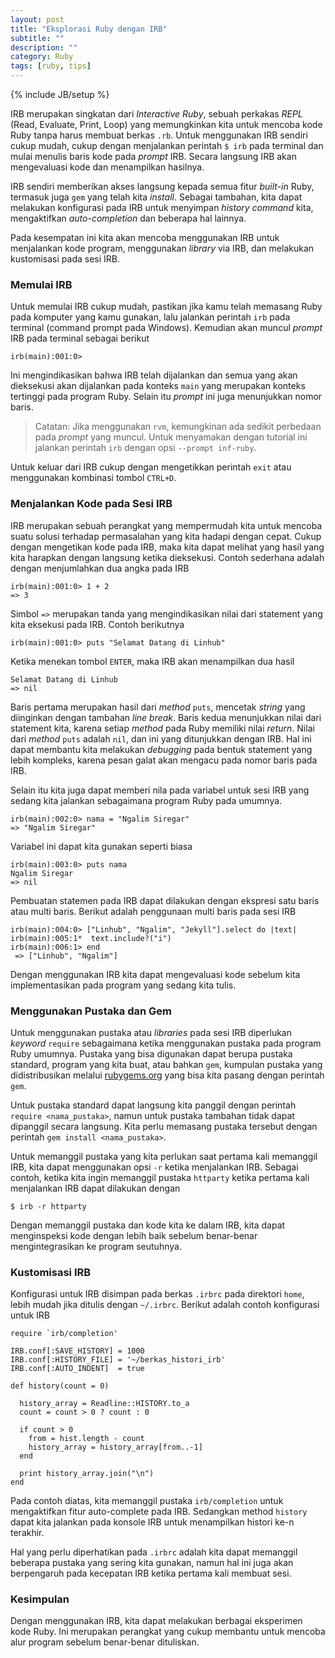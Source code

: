 ```yaml
---
layout: post
title: "Eksplorasi Ruby dengan IRB"
subtitle: ""
description: ""
category: Ruby
tags: [ruby, tips]
---
```

{% include JB/setup %}

IRB merupakan singkatan dari _Interactive Ruby_, sebuah perkakas _REPL_ (Read, Evaluate, Print, Loop) yang memungkinkan kita untuk mencoba kode Ruby tanpa harus membuat berkas `.rb`. Untuk menggunakan IRB sendiri cukup mudah, cukup dengan menjalankan perintah `$ irb` pada terminal dan mulai menulis baris kode pada _prompt_ IRB. Secara langsung IRB akan mengevaluasi kode dan menampilkan hasilnya.

<!--more-->
IRB sendiri memberikan akses langsung kepada semua fitur _built-in_ Ruby, termasuk juga `gem` yang telah kita _install_. Sebagai tambahan, kita dapat melakukan konfigurasi pada IRB untuk menyimpan _history command_ kita, mengaktifkan _auto-completion_ dan beberapa hal lainnya.

Pada kesempatan ini kita akan mencoba menggunakan IRB untuk menjalankan kode program, menggunakan _library_ via IRB, dan melakukan kustomisasi pada sesi IRB.

### Memulai IRB
Untuk memulai IRB cukup mudah, pastikan jika kamu telah memasang Ruby pada komputer yang kamu gunakan, lalu jalankan perintah `irb` pada terminal (command prompt pada Windows). Kemudian akan muncul _prompt_ IRB pada terminal sebagai berikut

```
irb(main):001:0>
```

Ini mengindikasikan bahwa IRB telah dijalankan dan semua yang akan dieksekusi akan dijalankan pada konteks `main` yang merupakan konteks tertinggi pada program Ruby. Selain itu _prompt_ ini juga menunjukkan nomor baris.

> Catatan: Jika menggunakan `rvm`, kemungkinan ada sedikit perbedaan pada _prompt_ yang muncul. Untuk menyamakan dengan tutorial ini jalankan perintah `irb` dengan opsi `--prompt inf-ruby`.

Untuk keluar dari IRB cukup dengan mengetikkan perintah `exit` atau menggunakan kombinasi tombol `CTRL+D`.

### Menjalankan Kode pada Sesi IRB
IRB merupakan sebuah perangkat yang mempermudah kita untuk mencoba suatu solusi terhadap permasalahan yang kita hadapi dengan cepat. Cukup dengan mengetikan kode pada IRB, maka kita dapat melihat yang hasil yang kita harapkan dengan langsung ketika dieksekusi. Contoh sederhana adalah dengan menjumlahkan dua angka pada IRB

```
irb(main):001:0> 1 + 2
=> 3
```

Simbol `=>` merupakan tanda yang mengindikasikan nilai dari statement yang kita eksekusi pada IRB. Contoh berikutnya 

```
irb(main):001:0> puts "Selamat Datang di Linhub"
```

Ketika menekan tombol `ENTER`, maka IRB akan menampilkan dua hasil

```
Selamat Datang di Linhub
=> nil
```

Baris pertama merupakan hasil dari _method_ `puts`, mencetak _string_ yang diinginkan dengan tambahan _line break_. Baris kedua menunjukkan nilai dari statement kita, karena setiap _method_ pada Ruby memiliki nilai _return_. Nilai dari _method_ `puts` adalah `nil`, dan ini yang ditunjukkan dengan IRB. Hal ini dapat membantu kita melakukan _debugging_ pada bentuk statement yang lebih kompleks, karena pesan galat akan mengacu pada nomor baris pada IRB.

Selain itu kita juga dapat memberi nila pada variabel untuk sesi IRB yang sedang kita jalankan sebagaimana program Ruby pada umumnya.

```
irb(main):002:0> nama = "Ngalim Siregar"
=> "Ngalim Siregar"
```

Variabel ini dapat kita gunakan seperti biasa

```
irb(main):003:0> puts nama
Ngalim Siregar
=> nil
```

Pembuatan statemen pada IRB dapat dilakukan dengan ekspresi satu baris atau multi baris. Berikut adalah penggunaan multi baris pada sesi IRB

```
irb(main):004:0> ["Linhub", "Ngalim", "Jekyll"].select do |text|
irb(main):005:1*  text.include?("i")
irb(main):006:1> end
 => ["Linhub", "Ngalim"]
```

Dengan menggunakan IRB kita dapat mengevaluasi kode sebelum kita implementasikan pada program yang sedang kita tulis.

### Menggunakan Pustaka dan Gem
Untuk menggunakan pustaka atau _libraries_ pada sesi IRB diperlukan _keyword_ `require` sebagaimana ketika menggunakan pustaka pada program Ruby umumnya. Pustaka yang bisa digunakan dapat berupa pustaka standard, program yang kita buat, atau bahkan `gem`, kumpulan pustaka yang didistribusikan melalui [rubygems.org](https://rubygems.org) yang bisa kita pasang dengan perintah `gem`.

Untuk pustaka standard dapat langsung kita panggil dengan perintah `require <nama_pustaka>`, namun untuk pustaka tambahan tidak dapat dipanggil secara langsung. Kita perlu memasang pustaka tersebut dengan perintah `gem install <nama_pustaka>`.

Untuk memanggil pustaka yang kita perlukan saat pertama kali memanggil IRB, kita dapat menggunakan opsi `-r` ketika menjalankan IRB. Sebagai contoh, ketika kita ingin memanggil pustaka `httparty` ketika pertama kali menjalankan IRB dapat dilakukan dengan

```
$ irb -r httparty
```

Dengan memanggil pustaka dan kode kita ke dalam IRB, kita dapat menginspeksi kode dengan lebih baik sebelum benar-benar mengintegrasikan ke program seutuhnya.

### Kustomisasi IRB
Konfigurasi untuk IRB disimpan pada berkas `.irbrc` pada direktori `home`, lebih mudah jika ditulis dengan `~/.irbrc`. Berikut adalah contoh konfigurasi untuk IRB 

```
require `irb/completion'

IRB.conf[:SAVE_HISTORY] = 1000
IRB.conf[:HISTORY_FILE] = '~/berkas_histori_irb'
IRB.conf[:AUTO_INDENT]  = true

def history(count = 0)

  history_array = Readline::HISTORY.to_a
  count = count > 0 ? count : 0

  if count > 0
    from = hist.length - count
    history_array = history_array[from..-1] 
  end

  print history_array.join("\n")
end
```

Pada contoh diatas, kita memanggil pustaka `irb/completion` untuk mengaktifkan fitur auto-complete pada IRB. Sedangkan method `history` dapat kita jalankan pada konsole IRB untuk menampilkan histori ke-n terakhir.

Hal yang perlu diperhatikan pada `.irbrc` adalah kita dapat memanggil beberapa pustaka yang sering kita gunakan, namun hal ini juga akan berpengaruh pada kecepatan IRB ketika pertama kali membuat sesi.

### Kesimpulan
Dengan menggunakan IRB, kita dapat melakukan berbagai eksperimen kode Ruby. Ini merupakan perangkat yang cukup membantu untuk mencoba alur program sebelum benar-benar dituliskan.
